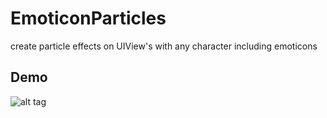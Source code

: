 EmoticonParticles
=================

create particle effects on UIView's with any character including emoticons


Demo
----

![alt tag](https://raw.githubusercontent.com/yemeksepeti/EmoticonParticles/master/demo.gif)

